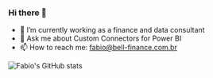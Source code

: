 ### Hi there 👋

- 🔭 I’m currently working as a finance and data consultant
- 💬 Ask me about Custom Connectors for Power BI
- 📫 How to reach me: fabio@bell-finance.com.br


![Fabio's GitHub stats](https://github-readme-stats.vercel.app/api?username=fabiogbe&show_icons=true&theme=synthwave)

<!--
**fabiogbe/fabiogbe** is a ✨ _special_ ✨ repository because its `README.md` (this file) appears on your GitHub profile.

Here are some ideas to get you started:

- 🔭 I’m currently working on ...
- 🌱 I’m currently learning ...
- 👯 I’m looking to collaborate on ...
- 🤔 I’m looking for help with ...
- 💬 Ask me about ...
- 📫 How to reach me: ...
- 😄 Pronouns: ...
- ⚡ Fun fact: ...
-->


